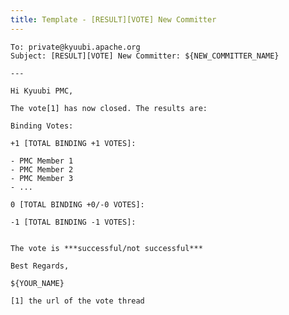 ```yaml
---
title: Template - [RESULT][VOTE] New Committer
---
```

<!---
  Licensed under the Apache License, Version 2.0 (the "License");
  you may not use this file except in compliance with the License.
  You may obtain a copy of the License at

   http://www.apache.org/licenses/LICENSE-2.0

  Unless required by applicable law or agreed to in writing, software
  distributed under the License is distributed on an "AS IS" BASIS,
  WITHOUT WARRANTIES OR CONDITIONS OF ANY KIND, either express or implied.
  See the License for the specific language governing permissions and
  limitations under the License. See accompanying LICENSE file.
-->

```textmate
To: private@kyuubi.apache.org
Subject: [RESULT][VOTE] New Committer: ${NEW_COMMITTER_NAME}

---

Hi Kyuubi PMC,

The vote[1] has now closed. The results are:

Binding Votes:

+1 [TOTAL BINDING +1 VOTES]:

- PMC Member 1
- PMC Member 2
- PMC Member 3
- ...

0 [TOTAL BINDING +0/-0 VOTES]:

-1 [TOTAL BINDING -1 VOTES]:


The vote is ***successful/not successful***

Best Regards,

${YOUR_NAME}

[1] the url of the vote thread

```



